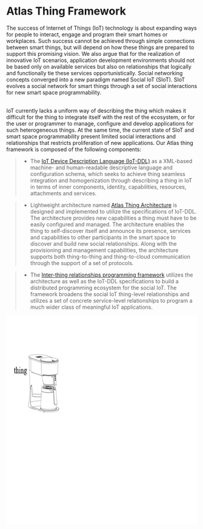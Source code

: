 # Atlas Thing Framework

The success of Internet of Things (IoT) technology is about expanding ways for people to interact, engage and program their smart homes or workplaces. Such success cannot be achieved through simple connections between smart things, but will depend on how these things are prepared to support this promising vision. We also argue that for the realization of innovative IoT scenarios, application development environments should not be based only on available services but also on relationships that logically and functionally tie these services opportunistically. Social networking concepts converged into a new paradigm named Social IoT (SIoT). SIoT evolves a social network for smart things through a set of social interactions for new smart space programmability. 

</br>
IoT currently lacks a uniform way of describing the thing which makes it difficult for the thing to integrate itself with the rest of the ecosystem, or for the user or programmer to manage, configure and develop applications for such heterogeneous things. At the same time, the current state of SIoT and smart space programmability present limited social interactions and relationships that restricts proliferation of new applications. Our Atlas thing framework is composed of the following components:


> - The [IoT Device Description Language (IoT-DDL)](https://github.com/AtlasFramework/IoT-DDL) as a XML-based machine- and human-readable descriptive language and configuration schema, which seeks to achieve thing seamless integration and homogenization through describing a thing in IoT in terms of inner components, identity, capabilities, resources, attachments and services.


> - Lightweight architecture named [Atlas Thing Architecture](https://github.com/AtlasFramework/Atlas-Thing-Architecture) is designed and implemented to utilize the specifications of IoT-DDL. The architecture provides new capabilities a thing must have to be easily configured and managed. The architecture enables the thing to self-discover itself and announce its presence, services and capabilities to other participants in the smart space to discover and build new social relationships. Along with the provisioning and management capabilities, the architecture supports both thing-to-thing and thing-to-cloud communication through the support of a set of protocols. 


> - The [Inter-thing relationships programming framework]() utilizes the architecture as well as the IoT-DDL specifications to build a distributed programming ecosystem for the social IoT. The framework broadens the social IoT thing-level relationships and utilizes a set of concrete service-level relationships to program a much wider class of meaningful IoT applications.


<p align="center">
  <img src="https://github.com/AtlasFramework/Main/blob/master/Resources/AtlasFramework.gif" width="700" height="550" title="The Framework">
</p>
